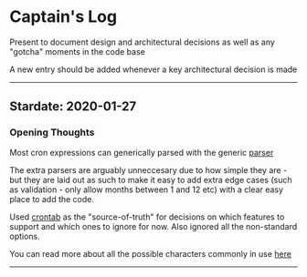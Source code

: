 # Captain's Log

Present to document design and architectural decisions as well as any "gotcha" moments in the code base

A new entry should be added whenever a key architectural decision is made

---

## Stardate: 2020-01-27
### Opening Thoughts

Most cron expressions can generically parsed with the generic [parser](src/parsers/generic.ts)

The extra parsers are arguably unneccesary due to how simple they are - but they are laid out as such to make it easy to add extra edge cases (such as validation - only allow months between 1 and 12 etc) with a clear easy place to add the code.

Used [crontab](https://crontab.guru/) as the "source-of-truth" for decisions on which features to support and which ones to ignore for now. Also ignored all the non-standard options.

You can read more about all the possible characters commonly in use [here](https://help.symantec.com/cs/SCWP/STORAGE/v123769576_v123767411/About-special-characters-in-CRON-expressions?locale=EN_US)

---
